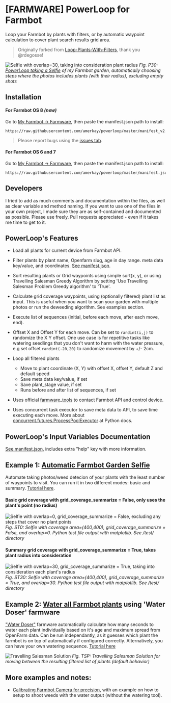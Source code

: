 # [FARMWARE] PowerLoop for Farmbot

Loop your Farmbot by plants with filters, or by automatic waypoint calculation to cover plant search results grid area.

> Originally forked from [Loop-Plants-With-Filters](https://github.com/rdegosse/Loop-Plants-With-Filters), thank you @rdegosse!

![Selfie with overlap=30, taking into consideration plant radius](http://i.imgur.com/jpcPl1J.png)
*Fig. P30: [PowerLoop taking a Selfie](./examples/Automatic%20Farmbot%20Garden%20Selfie.md) of my Farmbot garden, automatically choosing steps where the photos includes plants (with their radius), excluding empty shots*

## Installation

#### For Farmbot OS 8 ***(new)***
Go to [My Farmbot -> Farmware](https://my.farm.bot/app/farmware/), then paste the manifest.json path to install:
```
https://raw.githubusercontent.com/amerkay/powerloop/master/manifest_v2.json
```

> Please report bugs using the [issues tab](issues/).


#### For Farmbot OS 6 and 7
Go to [My Farmbot -> Farmware](https://my.farm.bot/app/farmware/), then paste the manifest.json path to install:
```
https://raw.githubusercontent.com/amerkay/powerloop/master/manifest.json
```

## Developers

I tried to add as much comments and documentation within the files, as well as clear variable and method naming. If you want to use one of the files in your own project, I made sure they are as self-contained and documented as possible. Please use freely. Pull requests appreciated - even if it takes me time to get to it.

## PowerLoop's Features

- Load all plants for current device from Farmbot API.

- Filter plants by plant name, Openfarm slug, age in day range. meta data key/value, and coordinates. [See manifest.json](manifest.json).

- Sort resulting plants or Grid waypoints using simple sort(x, y), or using Travelling Salesman Greedy Algorithm by setting 'Use Travelling Salesman Problem Greedy algorithm' to 'True'.

- Calculate grid coverage waypoints, using (optionally filtered) plant list as input. This is useful when you want to scan your garden with multiple photos or run the deweeding algorithm. See examples section.

- Execute list of sequences (initial, before each move, after each move, end).

- Offset X and Offset Y for each move. Can be set to `randint(i,j)` to randomize the X Y offset. One use case is for repetitive tasks like watering seedlings that you don't want to harm with the water pressure, e.g set offset `randint(-20,20)` to randomize movement by +/- 2cm.

- Loop all filtered plants
    - Move to plant coordinate (X, Y) with offset X, offset Y, default Z and default speed
    - Save meta data key/value, if set
    - Save plant_stage value, if set
    - Runs before and after list of sequences, if set

- Uses official [farmware_tools](https://github.com/FarmBot-Labs/farmware-tools) to contact Farmbot API and control device.

- Uses concurrent task executor to save meta data to API, to save time executing each move. More about [concurrent.futures.ProcessPoolExecutor](https://docs.python.org/3/library/concurrent.futures.html) at Python docs.


## PowerLoop's Input Variables Documentation

[See manifest.json](manifest.json), includes extra "help" key with more information.

## Example 1: [Automatic Farmbot Garden Selfie](./examples/Automatic%20Farmbot%20Garden%20Selfie.md)

Automate taking photos/weed detecion of your plants with the least number of waypoints to visit. You can run it in two different modes: basic and summary. [Tutorial here](./examples/Automatic%20Farmbot%20Garden%20Selfie.md).

#### Basic grid coverage with grid_coverage_summarize = False, only uses the plant's point (no radius)

![Selfie with overlap=0, grid_coverage_summarize = False, excluding any steps that cover no plant points](http://i.imgur.com/oetvubR.png)
*Fig. ST0: Selfie with coverage area=(400,400), grid_coverage_summarize = False, and overlap=0. Python test file output with matplotlib. See /test/ directory*

#### Summary grid coverage with grid_coverage_summarize = True, takes plant radius into consideration

![Selfie with overlap=30, grid_coverage_summarize = True, taking into consideration each plant's radius](http://i.imgur.com/rnHEVJ1.png)
*Fig. ST30: Selfie with coverage area=(400,400), grid_coverage_summarize = True, and overlap=30. Python test file output with matplotlib. See /test/ directory*


## Example 2: [Water all Farmbot plants](./examples/Smart%20Watering%20for%20Farmbot.md) using 'Water Doser' farmware

["Water Doser"](https://github.com/amerkay/water-doser) farmware automatically calculate how many seconds to water each plant individually based on it's age and maximum spread from OpenFarm data. Can be run independantly, as it guesses which plant the farmbot is on top of automatically if configured correctly.
Alternatively, you can have your own watering sequence. [Tutorial here](./examples/Smart%20Watering%20for%20Farmbot.md)

![Travelling Salesman Solution](tsp_greedy_farmware_screenshot.jpg)
*Fig. TSP: Travelling Salesman Solution for moving between the resulting filtered list of plants (default behavior)*

## More examples and notes:

- [Calibrating Farmbot Camera for precision](./examples/Calibrating%20Farmbot%20Camera%20for%20precision.md), with an example on how to setup to shoot weeds with the water output (without the watering tool).